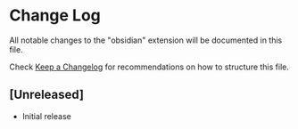 # Change Log

All notable changes to the "obsidian" extension will be documented in this file.

Check [Keep a Changelog](http://keepachangelog.com/) for recommendations on how to structure this file.

## [Unreleased]

- Initial release
